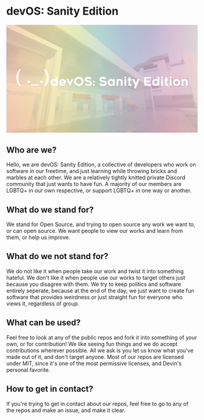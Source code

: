 # devOS: Sanity Edition

![banner](https://github.com/devOS-Sanity-Edition/Art/blob/main/devos_banner_new.png?raw=true)

## Who are we?
Hello, we are devOS: Sanity Edition, a collective of developers who work on software in our freetime, and just learning while throwing bricks and marbles at each other. We are a relatively tightly knitted private Discord community that just wants to have fun. A majority of our members are LGBTQ+ in our own respective, or support LGBTQ+ in one way or another.

## What do we stand for?
We stand for Open Source, and trying to open source any work we want to, or can open source. We want people to view our works and learn from them, or help us improve.

## What do we not stand for?
We do not like it when people take our work and twist it into something hateful. We don't like it when people use our works to target others just because you disagree with them. We try to keep politics and software entirely seperate, because at the end of the day, we just want to create fun software that provides weirdness or just straight fun for everyone who views it, regardless of group.

## What can be used?
Feel free to look at any of the public repos and fork it into something of your own, or for contribution! We like seeing fun things and we do accept contributions wherever possible. All we ask is you let us know what you've made out of it, and don't target anyone. Most of our repos are licensed under MIT, since it's one of the most permissive licenses, and Devin's personal favorite.

## How to get in contact?
If you're trying to get in contact about our repos, feel free to go to any of the repos and make an issue, and make it clear.
